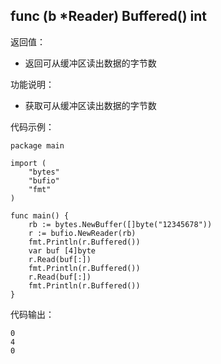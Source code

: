 ## func (b *Reader) Buffered() int

返回值：

- 返回可从缓冲区读出数据的字节数

功能说明：

- 获取可从缓冲区读出数据的字节数

代码示例：

	package main

	import (
		"bytes"
		"bufio"
		"fmt"
	)

	func main() {
		rb := bytes.NewBuffer([]byte("12345678"))
		r := bufio.NewReader(rb)
		fmt.Println(r.Buffered())
		var buf [4]byte
		r.Read(buf[:])
		fmt.Println(r.Buffered())
		r.Read(buf[:])
		fmt.Println(r.Buffered())
	}

代码输出：

	0
	4
	0

